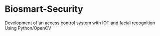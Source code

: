 # Biosmart-Security
Development of an access control system with IOT and facial recognition Using Python/OpenCV
